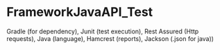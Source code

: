 # FrameworkJavaAPI_Test
Gradle (for dependency), Junit (test execution), Rest Assured (Http requests), Java (language), Hamcrest (reports), Jackson (.json for java))

